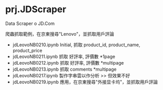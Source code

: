 # prj.JDScraper
 Data Scraper o JD.Com

爬蟲抓取範例，在京東搜尋"Lenovo"，並抓取用戶評論
- jdLeovoNB0210.ipynb  Initial, 抓取 product_id, product_name, product_price
- jdLeovoNB0211.ipynb  抓取 好評率, 評價數 *1page
- jdLeovoNB0212.ipynb  抓取 好評率, 評價數 *multipage
- jdLeovoNB0213.ipynb  抓取 comments *multipage
- jdLeovoNB0217.ipynb  製作字串雲以作分析 >> 但效果不好
- jdLeovoNB0219.ipynb  應用，在京東搜尋"外接显卡坞"，並抓取用戶評論
